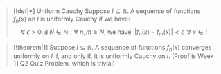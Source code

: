
>[!def|*] Uniform Cauchy
>Suppose $I \subseteq \mathbb{R}$. A sequence of functions $f_n(x)$ on $I$ is uniformly Cauchy if we have: $$\forall \: \epsilon > 0, \exists \: N \in \mathbb{N}: \forall \: n,m \ge N,\: \text{we have} \: \;|f_n(x) - f_m(x)| < \epsilon \; \; \forall \: x \in I$$

>[!theorem|1]
>Suppose $I \subseteq \mathbb{R}$. A sequence of functions $f_n(x)$ converges uniformly on $I$ if, and only if, it is uniformly Cauchy on $I$.
>(Proof is Week 11 Q2 Quiz Problem, which is trivial)